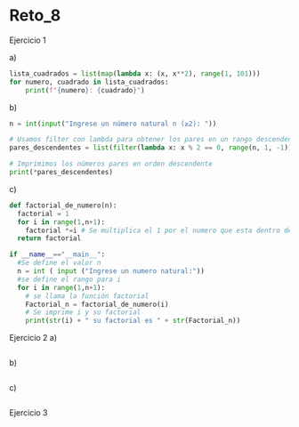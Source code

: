 # Reto_8

Ejercicio 1

a)
``` Python
lista_cuadrados = list(map(lambda x: (x, x**2), range(1, 101)))
for numero, cuadrado in lista_cuadrados:
    print(f"{numero}: {cuadrado}")
```
b)
```Python
n = int(input("Ingrese un número natural n (≥2): "))

# Usamos filter con lambda para obtener los pares en un rango descendente
pares_descendentes = list(filter(lambda x: x % 2 == 0, range(n, 1, -1)))

# Imprimimos los números pares en orden descendente
print(*pares_descendentes)

```

c)
```Python
def factorial_de_numero(n):
  factorial = 1
  for i in range(1,n+1):
    factorial *=i # Se multiplica el 1 por el numero que esta dentro del rango
  return factorial

if __name__=="__main__":
  #Se define el valor n
  n = int ( input ("Ingrese un numero natural:"))
  #se define el rango para i
  for i in range(1,n+1):
    # se llama la función factorial
    Factorial_n = factorial_de_numero(i)
    # Se imprime i y su factorial
    print(str(i) + " su factorial es " + str(Factorial_n))
```

Ejercicio 2
a)
```Python

```

b)
```Python

```

c)
```Python

```
Ejercicio 3
```Python

```
